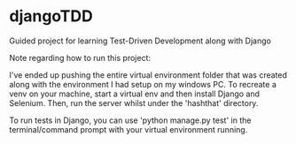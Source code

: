 # djangoTDD
Guided project for learning Test-Driven Development along with Django


Note regarding how to run this project:

  I've ended up pushing the entire virtual environment folder that was created along with the environment I had setup on my windows PC. To recreate a venv 
  on your machine, start a virtual env and then install Django and Selenium. Then, run the server whilst under the 'hashthat' directory.
  
  To run tests in Django, you can use 'python manage.py test' in the terminal/command prompt with your virtual environment running.
